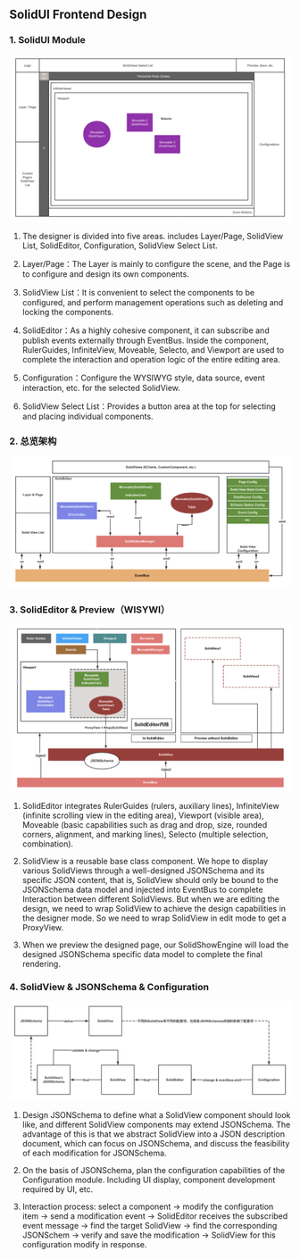 SolidUI Frontend Design
-------------------------



### 1. SolidUI Module

![](images/SolidUI_Front-end_Overview.png)

1. The designer is divided into five areas. includes Layer/Page, SolidView List, SolidEditor, Configuration, SolidView Select List.

2. Layer/Page：The Layer is mainly to configure the scene, and the Page is to configure and design its own components.

3. SolidView List：It is convenient to select the components to be configured, and perform management operations such as deleting and locking the components.

4. SolidEditor：As a highly cohesive component, it can subscribe and publish events externally through EventBus. Inside the component, RulerGuides, InfiniteView, Moveable, Selecto, and Viewport are used to complete the interaction and operation logic of the entire editing area.

5. Configuration：Configure the WYSIWYG style, data source, event interaction, etc. for the selected SolidView.

6. SolidView Select List：Provides a button area at the top for selecting and placing individual components.

### 2. 总览架构

![](images/SolidUI_Front-end_Architecture_Design.png)



### 3. SolidEditor & Preview（WISYWI）

![](images/SolidUI_SolidEditor_DesignAndPreview.png)



1. SolidEditor integrates RulerGuides (rulers, auxiliary lines), InfiniteView (infinite scrolling view in the editing area), Viewport (visible area), Moveable (basic capabilities such as drag and drop, size, rounded corners, alignment, and marking lines), Selecto (multiple selection, combination).

2. SolidView is a reusable base class component. We hope to display various SolidViews through a well-designed JSONSchema and its specific JSON content, that is, SolidView should only be bound to the JSONSchema data model and injected into EventBus to complete Interaction between different SolidViews. But when we are editing the design, we need to wrap SolidView to achieve the design capabilities in the designer mode. So we need to wrap SolidView in edit mode to get a ProxyView.

3. When we preview the designed page, our SolidShowEngine will load the designed JSONSchema specific data model to complete the final rendering.

### 4. SolidView & JSONSchema & Configuration

![](images/SolidUI_SolidView_JSONSchema_Configuration_Design.png)



1. Design JSONSchema to define what a SolidView component should look like, and different SolidView components may extend JSONSchema. The advantage of this is that we abstract SolidView into a JSON description document, which can focus on JSONSchema, and discuss the feasibility of each modification for JSONSchema.

2. On the basis of JSONSchema, plan the configuration capabilities of the Configuration module. Including UI display, component development required by UI, etc.

3. Interaction process: select a component -> modify the configuration item -> send a modification event -> SolidEditor receives the subscribed event message -> find the target SolidView -> find the corresponding JSONSchem -> verify and save the modification -> SolidView for this configuration modify in response.